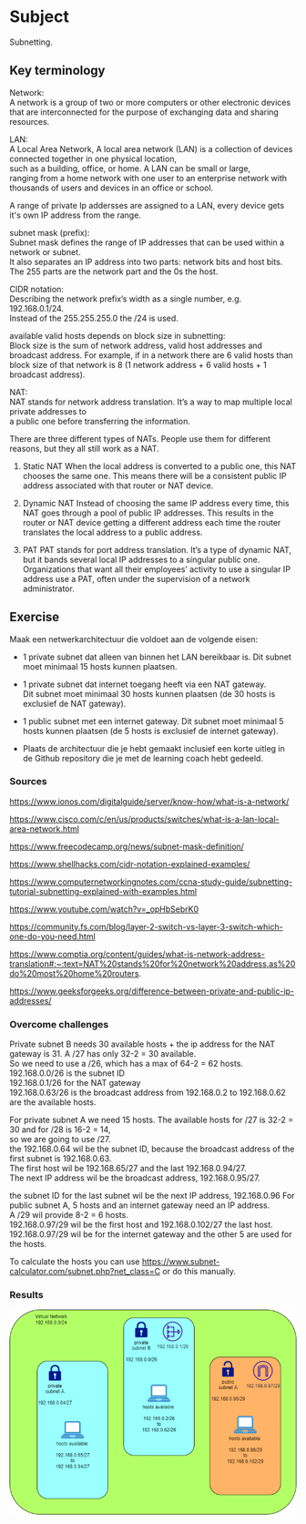 # Subject
Subnetting.

## Key terminology
Network:  
A network is a group of two or more computers or other electronic devices that are interconnected for the purpose of exchanging data and sharing resources.  

LAN:   
A Local Area Network, A local area network (LAN) is a collection of devices connected together in one physical location,  
such as a building, office, or home. A LAN can be small or large,  
ranging from a home network with one user to an enterprise network with thousands of users and devices in an office or school.  

A range of private Ip addersses are assigned to a LAN, every device gets it's own IP address from the range.  

subnet mask (prefix):  
Subnet mask defines the range of IP addresses that can be used within a network or subnet.  
It also separates an IP address into two parts: network bits and host bits. The 255 parts are the network part and the 0s the host.

CIDR notation:  
Describing the network prefix’s width as a single number, e.g. 192.168.0.1/24.  
Instead of the 255.255.255.0 the /24 is used.  

available valid hosts depends on block size in subnetting:  
Block size is the sum of network address, valid host addresses and broadcast address. For example, if in a network there are 6 valid hosts than block size of that network is 8 (1 network address + 6 valid hosts + 1 broadcast address).  

NAT:  
NAT stands for network address translation. It’s a way to map multiple local private addresses to   
a public one before transferring the information.  

There are three different types of NATs. People use them for different reasons, but they all still work as a NAT.

1. Static NAT
When the local address is converted to a public one, this NAT chooses the same one. This means there will be a consistent public IP address associated with that router or NAT device.

2. Dynamic NAT
Instead of choosing the same IP address every time, this NAT goes through a pool of public IP addresses. This results in the router or NAT device getting a different address each time the router translates the local address to a public address.

3. PAT
PAT stands for port address translation. It’s a type of dynamic NAT, but it bands several local IP addresses to a singular public one. Organizations that want all their employees’ activity to use a singular IP address use a PAT, often under the supervision of a network administrator.

## Exercise  
Maak een netwerkarchitectuur die voldoet aan de volgende eisen:
- 1 private subnet dat alleen van binnen het LAN bereikbaar is. Dit subnet moet minimaal 15 hosts kunnen plaatsen.  

- 1 private subnet dat internet toegang heeft via een NAT gateway.  
Dit subnet moet minimaal 30 hosts kunnen plaatsen (de 30 hosts is exclusief de NAT gateway).  

- 1 public subnet met een internet gateway. Dit subnet moet minimaal 5 hosts kunnen plaatsen (de 5 hosts is exclusief de internet gateway).  

- Plaats de architectuur die je hebt gemaakt inclusief een korte uitleg in de Github repository die je met de learning coach hebt gedeeld.


### Sources
https://www.ionos.com/digitalguide/server/know-how/what-is-a-network/  

https://www.cisco.com/c/en/us/products/switches/what-is-a-lan-local-area-network.html  

https://www.freecodecamp.org/news/subnet-mask-definition/  

https://www.shellhacks.com/cidr-notation-explained-examples/  

https://www.computernetworkingnotes.com/ccna-study-guide/subnetting-tutorial-subnetting-explained-with-examples.html  

https://www.youtube.com/watch?v=_opHbSebrK0  

https://community.fs.com/blog/layer-2-switch-vs-layer-3-switch-which-one-do-you-need.html  

https://www.comptia.org/content/guides/what-is-network-address-translation#:~:text=NAT%20stands%20for%20network%20address,as%20do%20most%20home%20routers.  

https://www.geeksforgeeks.org/difference-between-private-and-public-ip-addresses/

### Overcome challenges

Private subnet B needs 30 available hosts + the ip address for the NAT gateway is 31. 
A /27 has only 32-2 = 30 available.  
So we need to use a /26, which has a max of 64-2 = 62 hosts. 
192.168.0.0/26 is the subnet ID  
192.168.0.1/26 for the NAT gateway  
192.168.0.63/26 is the broadcast address
from 192.168.0.2 to 192.168.0.62 are the available hosts.  

For private subnet A we need 15 hosts. The available hosts for /27 is 32-2 = 30 and for /28 is 16-2 = 14,  
so we are going to use /27.  
the 192.168.0.64 wil be the subnet ID, because the broadcast address of the first subnet is 192.168.0.63.  
The first host wil be 192.168.65/27 and the last 192.168.0.94/27.  
The next IP address wil be the broadcast address, 192.168.0.95/27.

the subnet ID for the last subnet wil be the next IP address, 192.168.0.96
For public subnet A, 5 hosts and an internet gateway need an IP address.  
A /29 wil provide 8-2 = 6 hosts.  
192.168.0.97/29 wil be the first host and 192.168.0.102/27 the last host. 
192.168.0.97/29 wil be for the internet gateway and the other 5 are used for the hosts.
 
To calculate the hosts you can use https://www.subnet-calculator.com/subnet.php?net_class=C or do this manually.

### Results  
![subnetting image](https://raw.githubusercontent.com/Techgrounds-Cloud-9/cloud-9-karimtouzani24/main/00_includes/NTW/NTW_6/06_subnetting.png)
  
